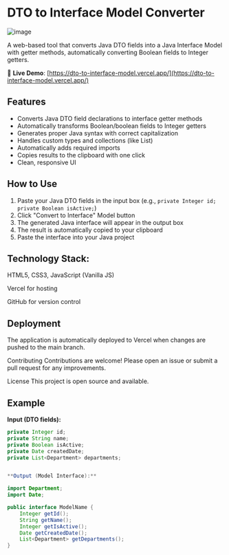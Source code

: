 # DTO to  Interface Model Converter

![image](https://github.com/user-attachments/assets/b8628e6e-4a81-4b73-9ce1-993001b25baa)


A web-based tool that converts Java DTO fields into a Java  Interface Model with getter methods, automatically converting Boolean fields to Integer getters.

🔗 **Live Demo**: [https://dto-to-interface-model.vercel.app/](https://dto-to-interface-model.vercel.app/)

## Features

- Converts Java DTO field declarations to interface getter methods
- Automatically transforms Boolean/boolean fields to Integer getters
- Generates proper Java syntax with correct capitalization
- Handles custom types and collections (like List<T>)
- Automatically adds required imports
- Copies results to the clipboard with one click
- Clean, responsive UI

## How to Use

1. Paste your Java DTO fields in the input box (e.g., `private Integer id; private Boolean isActive;`)
2. Click "Convert to  Interface" Model button
3. The generated Java interface will appear in the output box
4. The result is automatically copied to your clipboard
5. Paste the interface into your Java project

## Technology Stack:
HTML5, CSS3, JavaScript (Vanilla JS)

Vercel for hosting

GitHub for version control

## Deployment
The application is automatically deployed to Vercel when changes are pushed to the main branch.

Contributing
Contributions are welcome! Please open an issue or submit a pull request for any improvements.

License
This project is open source and available.

## Example

**Input (DTO fields):**
```java
private Integer id;
private String name;
private Boolean isActive;
private Date createdDate;
private List<Department> departments;


**Output (Model Interface):**

import Department;
import Date;

public interface ModelName {
    Integer getId();
    String getName();
    Integer getIsActive();
    Date getCreatedDate();
    List<Department> getDepartments();
}
